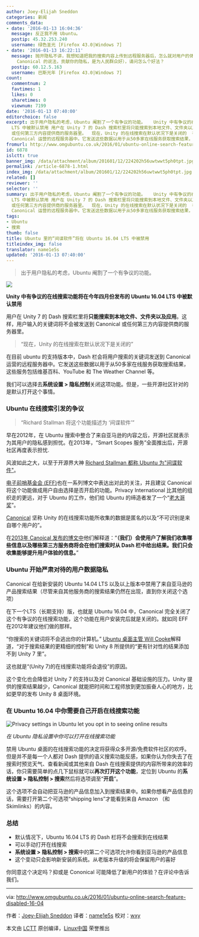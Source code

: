 ```yaml
---
author: Joey-Elijah Sneddon
categories: 新闻
comments_data:
- date: '2016-01-13 16:04:36'
  message: 反正我不用 Ubuntu。
  postip: 45.32.253.240
  username: 绿色圣光 [Firefox 43.0|Windows 7]
- date: '2016-01-13 16:22:11'
  message: 抛开隐私不讲，我想知道把我的搜索内容上传到远程服务器后，怎么就对用户的体验有帮助了？能不能给一份搜集前和搜集后的用户体验报表来看看？某个组织跟踪你、收集你的隐私，然后说这是为你好（按照
    Canonical 的说法，贡献你的隐私，是为人民群众好），请问怎么个好法？
  postip: 60.12.5.163
  username: 巴斯光年 [Firefox 43.0|Windows 7]
count:
  commentnum: 2
  favtimes: 1
  likes: 0
  sharetimes: 0
  viewnum: 7199
date: '2016-01-13 07:40:00'
editorchoice: false
excerpt: 出于用户隐私的考虑，Ubuntu 阉割了一个有争议的功能。   Unity 中有争议的在线搜索功能将在今年四月份发布的 Ubuntu 16.04
  LTS 中被默认禁用 用户在 Unity 7 的 Dash 搜索栏里将只能搜索到本地文件、文件夹以及应用。这样，用户输入的关键词将不会被发送到 Canonical
  或任何第三方内容提供商的服务器里。  现在，Unity 的在线搜索在默认状况下是关闭的  在目前 ubuntu 的支持版本中，Dash 栏会将用户搜索的关键词发送到
  Canonical 运营的远程服务器中。它发送这些数据以用于从50多家在线服务获取搜索结果，这些服务包括维基百科、YouTube
fromurl: http://www.omgubuntu.co.uk/2016/01/ubuntu-online-search-feature-disabled-16-04
id: 6878
islctt: true
banner_img: /data/attachment/album/201601/12/224202h56uwtwwt5ph0tpt.jpg
permalink: /article-6878-1.html
index_img: /data/attachment/album/201601/12/224202h56uwtwwt5ph0tpt.jpg.thumb.jpg
related: []
reviewer: ''
selector: ''
summary: 出于用户隐私的考虑，Ubuntu 阉割了一个有争议的功能。   Unity 中有争议的在线搜索功能将在今年四月份发布的 Ubuntu 16.04
  LTS 中被默认禁用 用户在 Unity 7 的 Dash 搜索栏里将只能搜索到本地文件、文件夹以及应用。这样，用户输入的关键词将不会被发送到 Canonical
  或任何第三方内容提供商的服务器里。  现在，Unity 的在线搜索在默认状况下是关闭的  在目前 ubuntu 的支持版本中，Dash 栏会将用户搜索的关键词发送到
  Canonical 运营的远程服务器中。它发送这些数据以用于从50多家在线服务获取搜索结果，这些服务包括维基百科、YouTube
tags:
- Ubuntu
- 搜索
thumb: false
title: Ubuntu 里的“间谍软件”将在 Ubuntu 16.04 LTS 中被禁用
titleindex_img: false
translator: name1e5s
updated: '2016-01-13 07:40:00'
---
```



> 
> 出于用户隐私的考虑，Ubuntu 阉割了一个有争议的功能。
> 
> 
> 


![](/data/attachment/album/201601/12/224202h56uwtwwt5ph0tpt.jpg)


**Unity 中有争议的在线搜索功能将在今年四月份发布的 Ubuntu 16.04 LTS 中被默认禁用**


用户在 Unity 7 的 Dash 搜索栏里将**只能搜索到本地文件、文件夹以及应用**。这样，用户输入的关键词将不会被发送到 Canonical 或任何第三方内容提供商的服务器里。



> 
> “现在，Unity 的在线搜索在默认状况下是关闭的”
> 
> 
> 


在目前 ubuntu 的支持版本中，Dash 栏会将用户搜索的关键词发送到 Canonical 运营的远程服务器中。它发送这些数据以用于从50多家在线服务获取搜索结果，这些服务包括维基百科、YouTube 和 The Weather Channel 等。


我们可以选择去**系统设置 > 隐私控制**关闭这项功能。但是，一些开源社区针对的是默认打开这个事情。


### Ubuntu 在线搜索引发的争议



> 
> “Richard Stallman 将这个功能描述为 ‘间谍软件’”
> 
> 
> 


早在2012年，在 Ubuntu 搜索中整合了来自亚马逊的内容之后，开源社区就表示为其用户的隐私感到担忧。在2013年，“Smart Scopes 服务”全面推出后，开源社区再度表示担忧.


风波如此之大，以至于开源界大神 [Richard Stallman 都称 Ubuntu 为"间谍软件"](http://arstechnica.com/information-technology/2012/12/richard-stallman-calls-ubuntu-spyware-because-it-tracks-searches/?utm_source=omgubuntu)。


[电子前哨基金会 (EFF)](https://www.eff.org/deeplinks/2012/10/privacy-ubuntu-1210-amazon-ads-and-data-leaks?utm_source=omgubuntu)也在一系列博文中表达出对此的关注，并且建议 Canonical 将这个功能做成用户自由选择是否开启的功能。Privacy International 比其他的组织走的更远，对于 Ubuntu 的工作，他们给 Ubuntu 的缔造者发了一个“[老大哥奖](http://www.omgubuntu.co.uk/2013/10/ubuntu-wins-big-brother-austria-privacy-award)”。


[Canonical](http://blog.canonical.com/2012/12/07/searching-in-the-dash-in-ubuntu-13-04/) 坚称 Unity 的在线搜索功能所收集的数据是匿名的以及“不可识别是来自哪个用户的”。


在[2013年 Canoical 发布的博文中](http://blog.canonical.com/2012/12/07/searching-in-the-dash-in-ubuntu-13-04/?utm_source=omgubuntu)他们解释道：“**（我们）会使用户了解我们收集哪些信息以及哪些第三方服务商将会在他们搜索时从 Dash 栏中给出结果。我们只会收集能够提升用户体验的信息。**”


### Ubuntu 开始严肃对待的用户数据隐私


Canonical 在给新安装的 Ubuntu 14.04 LTS 以及以上版本中禁用了来自亚马逊的产品搜索结果（尽管来自其他服务商的搜索结果仍然在出现，直到你关闭这个选项）


在下一个LTS（长期支持）版，也就是 Ubuntu 16.04 中，Canonical 完全关闭了这个有争议的在线搜索功能，这个功能在用户安装完后就是关闭的。就如同 EFF 在2012年建议他们做的那样。


“你搜索的关键词将不会逃出你的计算机。” [Ubuntu 桌面主管 Will Cooke](http://www.whizzy.org/2015/12/online-searches-in-the-dash-to-be-off-by-default?utm_source=omgubuntu)解释道，“对于搜索结果的更精细的控制”和 Unity 8 所提供的“更有针对性的结果添加不到 Unity 7 里”。


这也就是“(Unity 7)的在线搜索功能将会退役”的原因。


这个变化也会降低对 Unity 7 的支持以及对 Canonical 基础设施的压力。Unity 提供的搜索结果越少，Canonical 就能把时间和工程师放到更加振奋人心的地方，比如更早的发布 Unity 8 桌面环境。


### 在 Ubuntu 16.04 中你需要自己开启在线搜索功能


![Privacy settings in Ubuntu let you opt in to seeing online results](/data/attachment/album/201601/12/224202e5pap69hmnnmmmhm.jpg)


*在 Ubuntu 隐私设置中你可以打开在线搜索功能*


禁用 Ubuntu 桌面的在线搜索功能的决定将获得众多开源/免费软件社区的欢呼。但是并不是每一个人都对 Dash 提供的语义搜索功能反感，如果你认为你失去了在搜索时预览天气、查看新闻或其他来自 Dash 在线搜索提供的内容所带来的效率的话，你只需要简单的点几下鼠标就可以**再次打开这个功能**，定位到 Ubuntu 的**系统设置 > 隐私控制 > 搜索**然后将选项调至“**开启**”。


这个选项不会自动把亚马逊的产品信息加入到搜索结果中。如果你想看产品信息的话，需要打开第二个可选项“shipping lens”才能看到来自 Amazon （和 Skimlinks）的内容。


### 总结


* 默认情况下，Ubuntu 16.04 LTS 的 Dash 栏将不会搜索到在线结果
* 可以手动打开在线搜索
* **系统设置 > 隐私控制 > 搜索**中的第二个可选项允许你看到亚马逊的产品信息
* 这个变动只会影响新安装的系统。从老版本升级的将会保留用户的喜好


你同意这个决定吗？抑或是 Cononical 可能降低了新用户的体验？在评论中告诉我们。




---


via: <http://www.omgubuntu.co.uk/2016/01/ubuntu-online-search-feature-disabled-16-04>


作者：[Joey-Elijah Sneddon](https://plus.google.com/117485690627814051450/?rel=author) 译者：[name1e5s](https://github.com/name1e5s) 校对：[wxy](https://github.com/wxy)


本文由 [LCTT](https://github.com/LCTT/TranslateProject) 原创编译，[Linux中国](https://linux.cn/) 荣誉推出